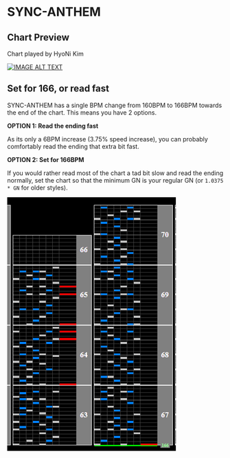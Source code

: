# SYNC-ANTHEM

## Chart Preview
Chart played by HyoNi Kim

[![IMAGE ALT TEXT](http://img.youtube.com/vi/98GSJltyHjU/0.jpg)](https://youtu.be/98GSJltyHjU?t=113 "[AC] IIDX 22 - SYNC-ANTHEM SPA 正規 [HARD]")

## Set for 166, or read fast

SYNC-ANTHEM has a single BPM change from 160BPM to 166BPM towards the end of the chart. This means you have 2 options.

**OPTION 1: Read the ending fast**

As its only a 6BPM increase (3.75% speed increase), you can probably comfortably read the ending that extra bit fast.

**OPTION 2: Set for 166BPM**

If you would rather read most of the chart a tad bit slow and read the ending normally, set the chart so that the minimum GN is your regular GN (or ``1.0375 * GN`` for older styles).

![SYNC ANTHEM speed change](SA.png "SYNC-ANTHEM Speed Change")